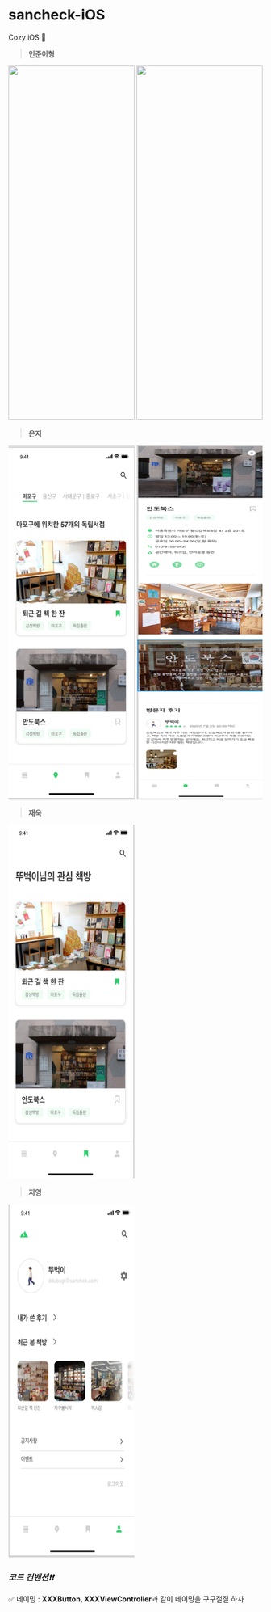 # sancheck-iOS
Cozy iOS 📱

>  **인준이형**

<div>
  <img src = "./Readme-images/스크린샷 2020-07-03 오후 6.26.13.png" width = "250" height = "700">
  <img src = "./Readme-images/스크린샷 2020-07-03 오후 6.29.23.png" width = "250" height = "700">
</div>



> **은지**

<div>
  <img src = "./Readme-images/eunzee1.png" width = "250" height = "700">
  <img src = "./Readme-images/eunzee2.png" width = "250" height = "700">
</div>



> **재욱**

<div>
  <img src = "./Readme-images/jaeuk1.png" width = "250" height = "700">
</div>



> **지영**

<div>
  <img src = "./Readme-images/jeeyoung1.png" width = "250" height = "700">
</div>



### ***코드 컨벤션❗️❗️***

✅ 네이밍 : **XXXButton, XXXViewController**과 같이 네이밍을 구구절절 하자

